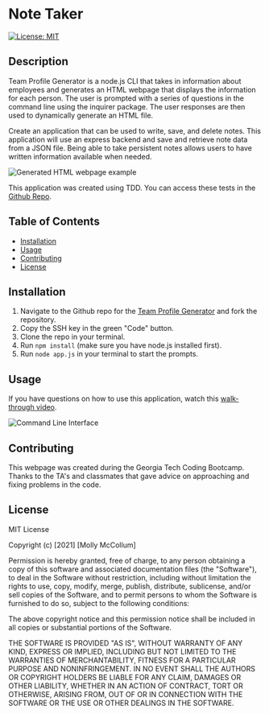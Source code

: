 # Note Taker

[![License: MIT](https://img.shields.io/badge/License-MIT-yellow.svg)](https://opensource.org/licenses/MIT)

## Description
Team Profile Generator is a node.js CLI that takes in information about employees and generates an HTML webpage that displays the information for each person. The user is prompted with a series of questions in the command line using the inquirer package. The user responses are then used to dynamically generate an HTML file. 

Create an application that can be used to write, save, and delete notes. This application will use an express backend and save and retrieve note data from a JSON file.
Being able to take persistent notes allows users to have written information available when needed.

![Generated HTML webpage example](./Develop/Assets/images/team-generator-html.png)

This application was created using TDD. You can access these tests in the [Github Repo](https://github.com/mollymccollumwx/team-profile-generator).
## Table of Contents

* [Installation](#Installation)
* [Usage](#Usage)
* [Contributing](#Contributing)
* [License](#License)

## Installation

1. Navigate to the Github repo for the [Team Profile Generator](https://github.com/mollymccollumwx/team-profile-generator) and fork the repository. 
2. Copy the SSH key in the green "Code" button.
3. Clone the repo in your terminal.
4. Run `npm install` (make sure you have node.js installed first). 
5. Run `node app.js` in your terminal to start the prompts. 

## Usage
If you have questions on how to use this application, watch this [walk-through video](https://drive.google.com/file/d/1PHMDee5h-PoGpqyBy2qAkKYg53bYSvpe/view?usp=sharing).

![Command Line Interface](./Develop/Assets/images/team-generator-terminal.png)

## Contributing

This webpage was created during the Georgia Tech Coding Bootcamp. Thanks to the TA's and classmates that gave advice on approaching and fixing problems in the code. 

## License
MIT License

Copyright (c) [2021] [Molly McCollum]

Permission is hereby granted, free of charge, to any person obtaining a copy of this software and associated documentation files (the "Software"), to deal in the Software without restriction, including without limitation the rights to use, copy, modify, merge, publish, distribute, sublicense, and/or sell copies of the Software, and to permit persons to whom the Software is furnished to do so, subject to the following conditions:

The above copyright notice and this permission notice shall be included in all copies or substantial portions of the Software.

THE SOFTWARE IS PROVIDED "AS IS", WITHOUT WARRANTY OF ANY KIND, EXPRESS OR IMPLIED, INCLUDING BUT NOT LIMITED TO THE WARRANTIES OF MERCHANTABILITY, FITNESS FOR A PARTICULAR PURPOSE AND NONINFRINGEMENT. IN NO EVENT SHALL THE AUTHORS OR COPYRIGHT HOLDERS BE LIABLE FOR ANY CLAIM, DAMAGES OR OTHER LIABILITY, WHETHER IN AN ACTION OF CONTRACT, TORT OR OTHERWISE, ARISING FROM, OUT OF OR IN CONNECTION WITH THE SOFTWARE OR THE USE OR OTHER DEALINGS IN THE SOFTWARE.










